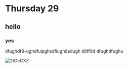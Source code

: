# Thursday 29

## hello

### yes

dfughdf9-ughdfuipghsdfiugh8sdugh d8ff9d
dfughdfughu

![2tOcCXZ](https://github.com/37715/Thurs_29/assets/72979779/15390b38-16a1-4baf-9b4d-d09f1a2c1f43)
